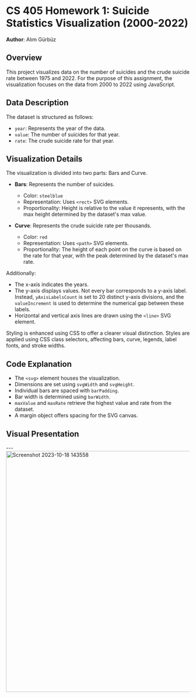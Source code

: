 # CS 405 Homework 1: Suicide Statistics Visualization (2000-2022)

**Author**: Alım Gürbüz  

## Overview

This project visualizes data on the number of suicides and the crude suicide rate between 1975 and 2022. For the purpose of this assignment, the visualization focuses on the data from 2000 to 2022 using JavaScript.

## Data Description

The dataset is structured as follows:

- `year`: Represents the year of the data.
- `value`: The number of suicides for that year.
- `rate`: The crude suicide rate for that year.

## Visualization Details

The visualization is divided into two parts: Bars and Curve.

- **Bars**: Represents the number of suicides. 
  - Color: `steelblue`
  - Representation: Uses `<rect>` SVG elements.
  - Proportionality: Height is relative to the value it represents, with the max height determined by the dataset's max value.
  
- **Curve**: Represents the crude suicide rate per thousands.
  - Color: `red`
  - Representation: Uses `<path>` SVG elements. 
  - Proportionality: The height of each point on the curve is based on the rate for that year, with the peak determined by the dataset's max rate.

Additionally:

- The x-axis indicates the years.
- The y-axis displays values. Not every bar corresponds to a y-axis label. Instead, `yAxisLabelsCount` is set to 20 distinct y-axis divisions, and the `valueIncrement` is used to determine the numerical gap between these labels.
- Horizontal and vertical axis lines are drawn using the `<line>` SVG element.
  
Styling is enhanced using CSS to offer a clearer visual distinction. Styles are applied using CSS class selectors, affecting bars, curve, legends, label fonts, and stroke widths.

## Code Explanation

- The `<svg>` element houses the visualization.
- Dimensions are set using `svgWidth` and `svgHeight`.
- Individual bars are spaced with `barPadding`.
- Bar width is determined using `barWidth`.
- `maxValue` and `maxRate` retrieve the highest value and rate from the dataset.
- A margin object offers spacing for the SVG canvas.

## Visual Presentation


---<img width="659" alt="Screenshot 2023-10-18 143558" src="https://github.com/alimgrbz/CS405_Homework1/assets/134507100/6e700f52-d423-455e-9c42-f7377e4a1d52">
 

